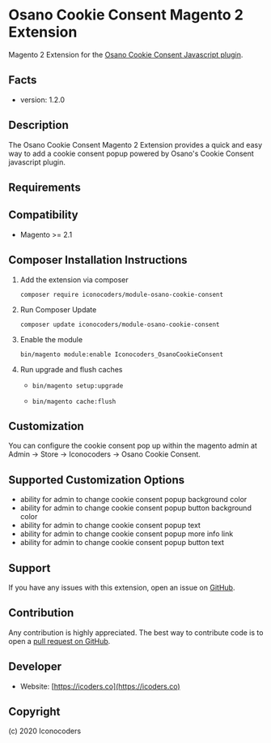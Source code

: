 Osano Cookie Consent Magento 2 Extension
=====================
Magento 2 Extension for the [Osano Cookie Consent Javascript plugin](https://www.osano.com/cookieconsent).

Facts
-----
- version: 1.2.0

Description
-----------
The Osano Cookie Consent Magento 2 Extension provides a quick and easy way to add a cookie consent popup powered by Osano's Cookie Consent javascript plugin. 

Requirements
------------

Compatibility
-------------
- Magento >= 2.1

Composer Installation Instructions
-------------------------

1. Add the extension via composer

    `composer require iconocoders/module-osano-cookie-consent`

2. Run Composer Update

    `composer update iconocoders/module-osano-cookie-consent`

3. Enable the module

    `bin/magento module:enable Iconocoders_OsanoCookieConsent`

4. Run upgrade and flush caches

    * `bin/magento setup:upgrade`
    
    * `bin/magento cache:flush`

Customization 
--------------
You can configure the cookie consent pop up within the magento admin at Admin -> Store -> Iconocoders -> Osano Cookie Consent.

Supported Customization Options
-------------
- ability for admin to change cookie consent popup background color
- ability for admin to change cookie consent popup button background color
- ability for admin to change cookie consent popup text
- ability for admin to change cookie consent popup more info link
- ability for admin to change cookie consent popup button text

Support
-------
If you have any issues with this extension, open an issue on [GitHub](https://github.com/iconocoders/module-osano-cookie-consent/issues).

Contribution
------------
Any contribution is highly appreciated. The best way to contribute code is to open a [pull request on GitHub](https://github.com/iconocoders/module-osano-cookie-consent/pulls).

Developer
---------

- Website: [https://icoders.co](https://icoders.co)

Copyright
---------
(c) 2020 Iconocoders
